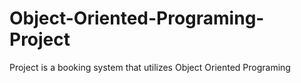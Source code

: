 # Object-Oriented-Programing-Project

Project is a booking system that utilizes Object Oriented Programing
